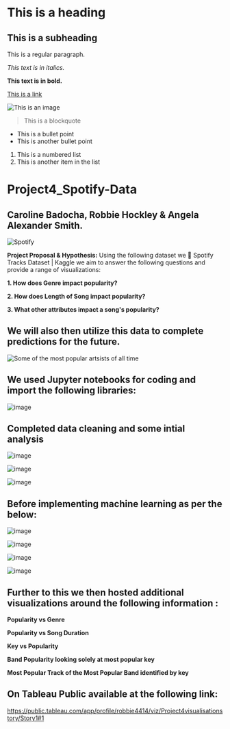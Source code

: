 # This is a heading

## This is a subheading

This is a regular paragraph.

*This text is in italics.*

**This text is in bold.**

[This is a link](https://www.example.com)

![This is an image](https://www.example.com/image.jpg)

> This is a blockquote

- This is a bullet point
- This is another bullet point

1. This is a numbered list
2. This is another item in the list




# Project4_Spotify-Data

## Caroline Badocha, Robbie Hockley & Angela Alexander Smith.

![Spotify](https://storage.googleapis.com/pr-newsroom-wp/1/2018/11/Spotify_Logo_CMYK_Green.png)

**Project Proposal & Hypothesis:**
Using the following dataset we 🎹 Spotify Tracks Dataset | Kaggle we aim to answer the following questions and provide a range of visualizations:

**1. How does Genre impact popularity?**

**2. How does Length of Song impact popularity?**

**3. What other attributes impact a song's popularity?**


## We will also then utilize this data to complete predictions for the future.

![Some of the most popular artsists of all time](https://www.rollingstone.com/wp-content/uploads/2021/09/RS_500_Great_Songs_1800x1200.jpg?w=1581&h=1054&crop=1)

## We used Jupyter notebooks for coding and import the following libraries:

![image](https://user-images.githubusercontent.com/108265105/207295904-66f716ce-b6ed-43e1-b7f8-98739cb5ebd2.png)

## Completed data cleaning and some intial analysis

![image](https://user-images.githubusercontent.com/108265105/207335436-3363086c-f126-43a3-a71d-397dd957ac94.png)

![image](https://user-images.githubusercontent.com/108265105/207335920-e1d76977-e15c-465a-a76e-20258308f990.png)

![image](https://user-images.githubusercontent.com/108265105/207336506-68155aa3-6934-4c38-82cb-40c7418448e3.png)

## Before implementing machine learning as per the below:

![image](https://user-images.githubusercontent.com/108265105/207296476-1a96c7ff-d28c-4595-a0b8-0217296cd171.png)

![image](https://user-images.githubusercontent.com/108265105/207296632-4cadf8f9-c81f-40f4-a619-33c7ded46aa2.png)

![image](https://user-images.githubusercontent.com/108265105/207296854-a19d8bd3-e1ba-46b5-81dd-a913aac1fa46.png)

![image](https://user-images.githubusercontent.com/108265105/207296980-eb78078d-2953-4e3f-b7ba-3d41c46f1888.png)

## Further to this we then hosted additional visualizations around the following information : 
**Popularity vs Genre**

**Popularity vs Song Duration**

**Key vs Popularity**

**Band Popularity looking solely at most popular key**

**Most Popular Track of the Most Popular Band identified by key** 

## On Tableau Public available at the following link:
https://public.tableau.com/app/profile/robbie4414/viz/Project4visualisationstory/Story1#1



